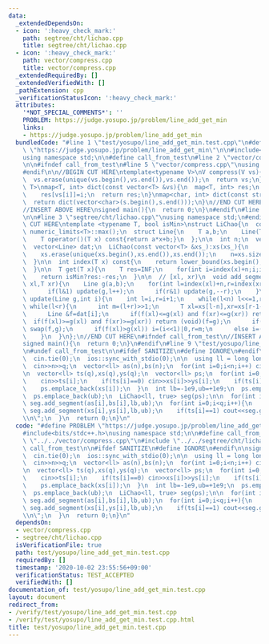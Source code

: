 ```yaml
---
data:
  _extendedDependsOn:
  - icon: ':heavy_check_mark:'
    path: segtree/cht/lichao.cpp
    title: segtree/cht/lichao.cpp
  - icon: ':heavy_check_mark:'
    path: vector/compress.cpp
    title: vector/compress.cpp
  _extendedRequiredBy: []
  _extendedVerifiedWith: []
  _pathExtension: cpp
  _verificationStatusIcon: ':heavy_check_mark:'
  attributes:
    '*NOT_SPECIAL_COMMENTS*': ''
    PROBLEM: https://judge.yosupo.jp/problem/line_add_get_min
    links:
    - https://judge.yosupo.jp/problem/line_add_get_min
  bundledCode: "#line 1 \"test/yosupo/line_add_get_min.test.cpp\"\n#define PROBLEM\
    \ \"https://judge.yosupo.jp/problem/line_add_get_min\"\n\n#include<bits/stdc++.h>\n\
    using namespace std;\n\n#define call_from_test\n#line 2 \"vector/compress.cpp\"\
    \n\n#ifndef call_from_test\n#line 5 \"vector/compress.cpp\"\nusing namespace std;\n\
    #endif\n\n//BEGIN CUT HERE\ntemplate<typename V>\nV compress(V vs){\n  sort(vs.begin(),vs.end());\n\
    \  vs.erase(unique(vs.begin(),vs.end()),vs.end());\n  return vs;\n}\ntemplate<typename\
    \ T>\nmap<T, int> dict(const vector<T> &vs){\n  map<T, int> res;\n  for(int i=0;i<(int)vs.size();i++)\n\
    \    res[vs[i]]=i;\n  return res;\n}\nmap<char, int> dict(const string &s){\n\
    \  return dict(vector<char>(s.begin(),s.end()));\n}\n//END CUT HERE\n#ifndef call_from_test\n\
    //INSERT ABOVE HERE\nsigned main(){\n  return 0;\n}\n#endif\n#line 1 \"segtree/cht/lichao.cpp\"\
    \n\n#line 3 \"segtree/cht/lichao.cpp\"\nusing namespace std;\n#endif\n//BEGIN\
    \ CUT HERE\ntemplate <typename T, bool isMin>\nstruct LiChao{\n  const T INF =\
    \ numeric_limits<T>::max();\n  struct Line{\n    T a,b;\n    Line(T a,T b):a(isMin?a:-a),b(isMin?b:-b){}\n\
    \    T operator()(T x) const{return a*x+b;}\n  };\n\n  int n;\n  vector<T> xs;\n\
    \  vector<Line> dat;\n  LiChao(const vector<T> &xs_):xs(xs_){\n    sort(xs.begin(),xs.end());\n\
    \    xs.erase(unique(xs.begin(),xs.end()),xs.end());\n    n=xs.size();\n    dat.assign(n<<1,Line(T(0),INF));\n\
    \  }\n\n  int index(T x) const{\n    return lower_bound(xs.begin(),xs.end(),x)-xs.begin();\n\
    \  }\n\n  T get(T x){\n    T res=INF;\n    for(int i=index(x)+n;i;i>>=1) res=min(res,dat[i](x));\n\
    \    return isMin?res:-res;\n  }\n\n  // [xl, xr)\n  void add_segment(T a,T b,T\
    \ xl,T xr){\n    Line g(a,b);\n    for(int l=index(xl)+n,r=index(xr)+n;l<r;l>>=1,r>>=1){\n\
    \      if(l&1) update(g,l++);\n      if(r&1) update(g,--r);\n    }\n  }\n\n  void\
    \ update(Line g,int i){\n    int l=i,r=i+1;\n    while(l<n) l<<=1,r<<=1;\n   \
    \ while(l<r){\n      int m=(l+r)>>1;\n      T xl=xs[l-n],xr=xs[r-1-n],xm=xs[m-n];\n\
    \      Line &f=dat[i];\n      if(f(xl)<=g(xl) and f(xr)<=g(xr)) return;\n    \
    \  if(f(xl)>=g(xl) and f(xr)>=g(xr)) return (void)(f=g);\n      if(f(xm)>g(xm))\
    \ swap(f,g);\n      if(f(xl)>g(xl)) i=(i<<1)|0,r=m;\n      else i=(i<<1)|1,l=m;\n\
    \    }\n  }\n};\n//END CUT HERE\n#ifndef call_from_test\n//INSERT ABOVE HERE\n\
    signed main(){\n  return 0;\n}\n#endif\n#line 9 \"test/yosupo/line_add_get_min.test.cpp\"\
    \n#undef call_from_test\n\n#ifdef SANITIZE\n#define IGNORE\n#endif\n\nsigned main(){\n\
    \  cin.tie(0);\n  ios::sync_with_stdio(0);\n\n  using ll = long long;\n  int n,q;\n\
    \  cin>>n>>q;\n  vector<ll> as(n),bs(n);\n  for(int i=0;i<n;i++) cin>>as[i]>>bs[i];\n\
    \n  vector<ll> ts(q),xs(q),ys(q);\n  vector<ll> ps;\n  for(int i=0;i<q;i++){\n\
    \    cin>>ts[i];\n    if(ts[i]==0) cin>>xs[i]>>ys[i];\n    if(ts[i]==1) cin>>xs[i];\n\
    \    ps.emplace_back(xs[i]);\n  }\n  int lb=-1e9,ub=+1e9;\n  ps.emplace_back(lb);\n\
    \  ps.emplace_back(ub);\n  LiChao<ll, true> seg(ps);\n\n  for(int i=0;i<n;i++)\
    \ seg.add_segment(as[i],bs[i],lb,ub);\n  for(int i=0;i<q;i++){\n    if(ts[i]==0)\
    \ seg.add_segment(xs[i],ys[i],lb,ub);\n    if(ts[i]==1) cout<<seg.get(xs[i])<<\"\
    \\n\";\n  }\n  return 0;\n}\n"
  code: "#define PROBLEM \"https://judge.yosupo.jp/problem/line_add_get_min\"\n\n\
    #include<bits/stdc++.h>\nusing namespace std;\n\n#define call_from_test\n#include\
    \ \"../../vector/compress.cpp\"\n#include \"../../segtree/cht/lichao.cpp\"\n#undef\
    \ call_from_test\n\n#ifdef SANITIZE\n#define IGNORE\n#endif\n\nsigned main(){\n\
    \  cin.tie(0);\n  ios::sync_with_stdio(0);\n\n  using ll = long long;\n  int n,q;\n\
    \  cin>>n>>q;\n  vector<ll> as(n),bs(n);\n  for(int i=0;i<n;i++) cin>>as[i]>>bs[i];\n\
    \n  vector<ll> ts(q),xs(q),ys(q);\n  vector<ll> ps;\n  for(int i=0;i<q;i++){\n\
    \    cin>>ts[i];\n    if(ts[i]==0) cin>>xs[i]>>ys[i];\n    if(ts[i]==1) cin>>xs[i];\n\
    \    ps.emplace_back(xs[i]);\n  }\n  int lb=-1e9,ub=+1e9;\n  ps.emplace_back(lb);\n\
    \  ps.emplace_back(ub);\n  LiChao<ll, true> seg(ps);\n\n  for(int i=0;i<n;i++)\
    \ seg.add_segment(as[i],bs[i],lb,ub);\n  for(int i=0;i<q;i++){\n    if(ts[i]==0)\
    \ seg.add_segment(xs[i],ys[i],lb,ub);\n    if(ts[i]==1) cout<<seg.get(xs[i])<<\"\
    \\n\";\n  }\n  return 0;\n}\n"
  dependsOn:
  - vector/compress.cpp
  - segtree/cht/lichao.cpp
  isVerificationFile: true
  path: test/yosupo/line_add_get_min.test.cpp
  requiredBy: []
  timestamp: '2020-10-02 23:55:56+09:00'
  verificationStatus: TEST_ACCEPTED
  verifiedWith: []
documentation_of: test/yosupo/line_add_get_min.test.cpp
layout: document
redirect_from:
- /verify/test/yosupo/line_add_get_min.test.cpp
- /verify/test/yosupo/line_add_get_min.test.cpp.html
title: test/yosupo/line_add_get_min.test.cpp
---
```

